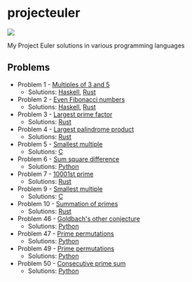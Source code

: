 # projecteuler

![](https://projecteuler.net/profile/yoloseem.png?1)

My Project Euler solutions in various programming languages

## Problems

* Problem 1 - [Multiples of 3 and 5](https://projecteuler.net/problem=1)
    * Solutions:
        [Haskell](https://github.com/yoloseem/projecteuler/blob/master/0001/0001.hs),
        [Rust](https://github.com/yoloseem/projecteuler/blob/master/0001/0001.rs)
* Problem 2 - [Even Fibonacci numbers](https://projecteuler.net/problem=2)
    * Solutions:
        [Haskell](https://github.com/yoloseem/projecteuler/blob/master/0002/0002.hs),
        [Rust](https://github.com/yoloseem/projecteuler/blob/master/0002/0002.rs)
* Problem 3 - [Largest prime factor](https://projecteuler.net/problem=3)
    * Solutions: [Rust](https://github.com/yoloseem/projecteuler/blob/master/0003/0003.rs)
* Problem 4 - [Largest palindrome product](https://projecteuler.net/problem=4)
    * Solutions: [Rust](https://github.com/yoloseem/projecteuler/blob/master/0004/0004.rs)
* Problem 5 - [Smallest multiple](https://projecteuler.net/problem=5)
    * Solutions: [C](https://github.com/yoloseem/projecteuler/blob/master/0005/0005.c)
* Problem 6 - [Sum square difference](https://projecteuler.net/problem=6)
    * Solutions: [Python](https://github.com/yoloseem/projecteuler/blob/master/0006/0006.py)
* Problem 7 - [10001st prime](https://projecteuler.net/problem=7)
    * Solutions: [Rust](https://github.com/yoloseem/projecteuler/blob/master/0007/0007.rs)
* Problem 9 - [Smallest multiple](https://projecteuler.net/problem=9)
    * Solutions: [C](https://github.com/yoloseem/projecteuler/blob/master/0009/0009.c)
* Problem 10 - [Summation of primes](https://projecteuler.net/problem=10)
    * Solutions: [Rust](https://github.com/yoloseem/projecteuler/blob/master/0010/0010.rs)
* Problem 46 - [Goldbach's other conjecture](https://projecteuler.net/problem=46)
    * Solutions: [Python](https://github.com/yoloseem/projecteuler/blob/master/0046/0046.py)
* Problem 47 - [Prime permutations](https://projecteuler.net/problem=47)
    * Solutions: [Python](https://github.com/yoloseem/projecteuler/blob/master/0047/0047.py)
* Problem 49 - [Prime permutations](https://projecteuler.net/problem=49)
    * Solutions: [Python](https://github.com/yoloseem/projecteuler/blob/master/0049/0049.py)
* Problem 50 - [Consecutive prime sum](https://projecteuler.net/problem=50)
    * Solutions: [Python](https://github.com/yoloseem/projecteuler/blob/master/0050/0050.py)
